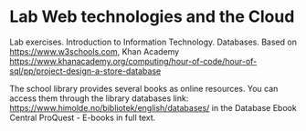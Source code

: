 # Lab Web technologies and the Cloud
Lab exercises. Introduction to Information Technology. Databases. 
Based on https://www.w3schools.com, 
Khan Academy https://www.khanacademy.org/computing/hour-of-code/hour-of-sql/pp/project-design-a-store-database 

The school library provides several books as online resources. You can access them through the library databases link: https://www.himolde.no/bibliotek/english/databases/ in the Database Ebook Central ProQuest - E-books in full text. 







